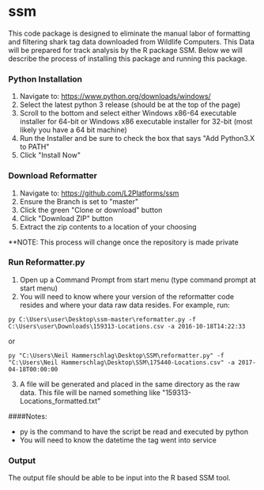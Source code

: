 # ssm
This code package is designed to eliminate the manual labor of formatting and filtering shark tag data downloaded from 
Wildlife Computers. This Data will be prepared for track analysis by the R package SSM. Below we will describe the 
process of installing this package and running this package.

### Python Installation
1) Navigate to: 
https://www.python.org/downloads/windows/
2) Select the latest python 3 release (should be at the top of the page)
3) Scroll to the bottom and select either Windows x86-64 executable installer for 64-bit or Windows x86 executable 
installer for 32-bit (most likely you have a 64 bit machine)
4) Run the Installer and be sure to check the box that says "Add Python3.X to PATH"
5) Click "Install Now"

### Download Reformatter
1) Navigate to:
https://github.com/L2Platforms/ssm
2) Ensure the Branch is set to "master"
3) Click the green "Clone or download" button
4) Click "Download ZIP" button
5) Extract the zip contents to a location of your choosing

**NOTE: This process will change once the repository is made private

### Run Reformatter.py
1) Open up a Command Prompt from start menu (type command prompt at start menu)
2) You will need to know where your version of the reformatter code resides and where your data raw data resides. 
For example, run:
```
py C:\Users\user\Desktop\ssm-master\reformatter.py -f C:\Users\user\Downloads\159313-Locations.csv -a 2016-10-18T14:22:33
```
or
```
py "C:\Users\Neil Hammerschlag\Desktop\SSM\reformatter.py" -f "C:\Users\Neil Hammerschlag\Desktop\SSM\175440-Locations.csv" -a 2017-04-18T00:00:00
```
3) A file will be generated and placed in the same directory as the raw data. This file will be named something like 
"159313-Locations_formatted.txt"

####Notes:
- py is the command to have the script be read and executed by python
- You will need to know the datetime the tag went into service

### Output
The output file should be able to be input into the R based SSM tool. 


